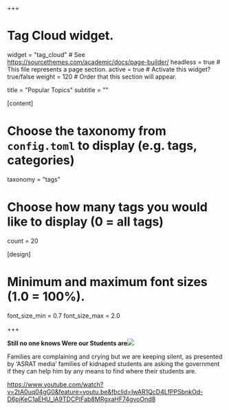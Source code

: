 +++
# Tag Cloud widget.
widget = "tag_cloud" # See https://sourcethemes.com/academic/docs/page-builder/
headless = true   # This file represents a page section.
active = true    # Activate this widget? true/false
weight = 120    # Order that this section will appear.

title = "Popular Topics"
subtitle = ""

[content]
  # Choose the taxonomy from `config.toml` to display (e.g. tags, categories)
  taxonomy = "tags"
  
  # Choose how many tags you would like to display (0 = all tags)
  count = 20

[design]
  # Minimum and maximum font sizes (1.0 = 100%).
  font_size_min = 0.7
  font_size_max = 2.0
 
  
+++

**Still no one knows Were our Students are**<img src="/img/Kidnaped.jpg"/> 

Families are complaining and crying but we are keeping silent, as presented by ‘ASRAT media’ families of kidnaped students are asking the government if they can help him by any means to find where their students are.  


https://www.youtube.com/watch?v=2tA0uq04gG0&feature=youtu.be&fbclid=IwAR1QcD4LfPPSbnkOd-D6pjKeC1aEHU_lA9TDCPIFab8MRgxaHF74gvoOnd8


